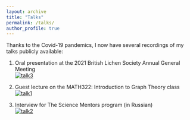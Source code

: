 ```yaml
---
layout: archive
title: "Talks"
permalink: /talks/
author_profile: true
---
```


Thanks to the Covid-19 pandemics, I now have several recordings of my talks publicly available:

1. Oral presentation at the 2021 British Lichen Society Annual General Meeting\
[![talk3](http://metalichen.github.io/images/talk3.png)](https://www.youtube.com/watch?v=L9xzSAzUT1s&t=42s&ab_channel=TheBritishLichenSociety)

1. Guest lecture on the MATH322:  Introduction to Graph Theory class\
[![talk1](http://metalichen.github.io/images/talk1.png)](https://www.youtube.com/watch?v=o5TWZaQI8Hc&ab_channel=SeidonAlsaody%27sMathChannel)

1. Interview for The Science Mentors program (in Russian)\
[![talk2](http://metalichen.github.io/images/talk2.jpg)](https://www.youtube.com/watch?v=1G5a-NEvQRI&t=2s&ab_channel=TheScienceMentors)
